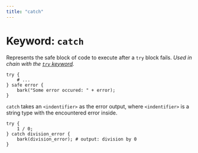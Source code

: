 ```yaml
---
title: "catch"
---
```


# Keyword: `catch`

Represents the safe block of code to execute after a `try` block fails. _Used in chain with the [`try` keyword](/docs/keywords/try)._

```
try {
    # ...
} safe error {
    bark("Some error occured: " + error);
}
```

`catch` takes an `<indentifier>` as the error output, where `<indentifier>` is a string type with the encountered error inside.

```
try {
    1 / 0;
} catch division_error {
    bark(division_error); # output: division by 0
}
```
